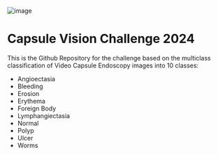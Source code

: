 ![image](https://github.com/user-attachments/assets/f016c332-9c99-4f60-9845-8c6153dae561)
# Capsule Vision Challenge 2024
This is the Github Repository for the challenge based on the multiclass classification of Video Capsule Endoscopy images into 10 classes:

- Angioectasia
- Bleeding
- Erosion
- Erythema
- Foreign Body
- Lymphangiectasia
- Normal
- Polyp
- Ulcer
- Worms
  
